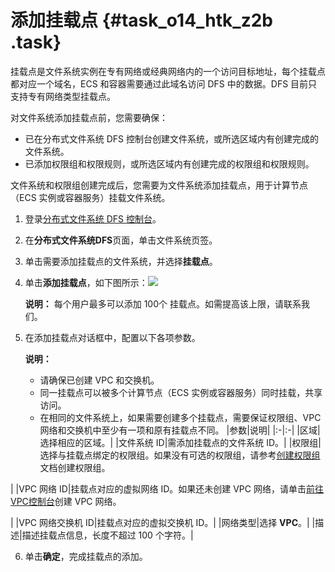 # 添加挂载点 {#task_o14_htk_z2b .task}

挂载点是文件系统实例在专有网络或经典网络内的一个访问目标地址，每个挂载点都对应一个域名，ECS 和容器需要通过此域名访问 DFS 中的数据。DFS 目前只支持专有网络类型挂载点。 

对文件系统添加挂载点前，您需要确保：

-   已在分布式文件系统 DFS 控制台创建文件系统，或所选区域内有创建完成的文件系统。
-   已添加权限组和权限规则，或所选区域内有创建完成的权限组和权限规则。

文件系统和权限组创建完成后，您需要为文件系统添加挂载点，用于计算节点（ECS 实例或容器服务）挂载文件系统。

1.  登录[分布式文件系统 DFS 控制台](https://dfs.console.aliyun.com)。 
2.   在**分布式文件系统DFS**页面，单击文件系统页签。 
3.  单击需要添加挂载点的文件系统，并选择**挂载点**。 
4.  单击**添加挂载点**，如下图所示：![](http://static-aliyun-doc.oss-cn-hangzhou.aliyuncs.com/assets/img/19051/154338994733198_zh-CN.png)

 

    **说明：** 每个用户最多可以添加 100个 挂载点。如需提高该上限，请联系我们。

5.  在添加挂载点对话框中，配置以下各项参数。 

    **说明：** 

    -   请确保已创建 VPC 和交换机。
    -   同一挂载点可以被多个计算节点（ECS 实例或容器服务）同时挂载，共享访问。
    -   在相同的文件系统上，如果需要创建多个挂载点，需要保证权限组、VPC 网络和交换机中至少有一项和原有挂载点不同。
    |参数|说明|
    |:-|:-|
    |区域|选择相应的区域。|
    |文件系统 ID|需添加挂载点的文件系统 ID。|
    |权限组|选择与挂载点绑定的权限组。如果没有可选的权限组，请参考[创建权限组](cn.zh-CN/快速入门/创建权限组.md#)文档创建权限组。

|
    |VPC 网络 ID|挂载点对应的虚拟网络 ID。如果还未创建 VPC 网络，请单击[前往VPC控制台](https://vpc.console.aliyun.com)创建 VPC 网络。

|
    |VPC 网络交换机 ID|挂载点对应的虚拟交换机 ID。|
    |网络类型|选择 **VPC**。|
    |描述|描述挂载点信息，长度不超过 100 个字符。|

6.   单击**确定**，完成挂载点的添加。 

